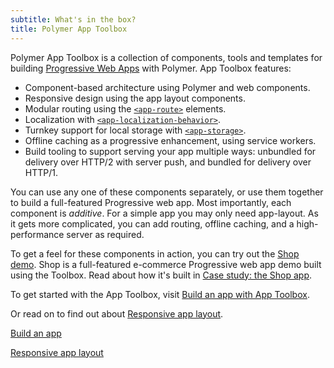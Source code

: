 ```yaml
---
subtitle: What's in the box?
title: Polymer App Toolbox
---
```


Polymer App Toolbox is a collection of components, tools and templates for
building
[Progressive Web Apps](https://developers.google.com/web/progressive-web-apps)
with Polymer. App Toolbox features:

-   Component-based architecture using Polymer and web components.
-   Responsive design using the app layout components.
-   Modular routing using the
    [`<app-route>`](https://elements.polymer-project.org/elements/app-route) elements.
-   Localization with
    [`<app-localization-behavior>`](https://elements.polymer-project.org/elements/app-localization-behavior).
-   Turnkey support for local storage with
    [`<app-storage>`](https://elements.polymer-project.org/elements/app-storage).
-   Offline caching as a progressive enhancement, using service workers.
-   Build tooling to support serving your app multiple ways: unbundled for
    delivery over HTTP/2 with server push, and bundled for delivery over HTTP/1.

You can use any one of these components separately, or use them together to build a full-featured
Progressive web app. Most importantly, each component is _additive_. For a simple app you may only
need app-layout. As it gets more complicated, you can add routing, offline caching, and a
high-performance server as required.

To get a feel for these components in action, you can try out the
[Shop demo](https://shop.polymer-project.org/). Shop is a full-featured e-commerce Progressive web
app demo built using the Toolbox. Read about how it's built in [Case study: the Shop app](case-study).

To get started with the App Toolbox, visit [Build an app with App Toolbox](/1.0/start/toolbox/set-up).

Or read on to find out about [Responsive app layout](app-layout).

<a href="/1.0/start/toolbox/set-up" class="blue-button">Build an app
</a>

<a href="app-layout" class="blue-button">Responsive app layout
</a>
